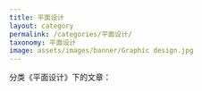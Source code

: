```yaml
---
title: 平面设计
layout: category
permalink: /categories/平面设计/
taxonomy: 平面设计
image: assets/images/banner/Graphic design.jpg
---
```


分类《平面设计》下的文章：